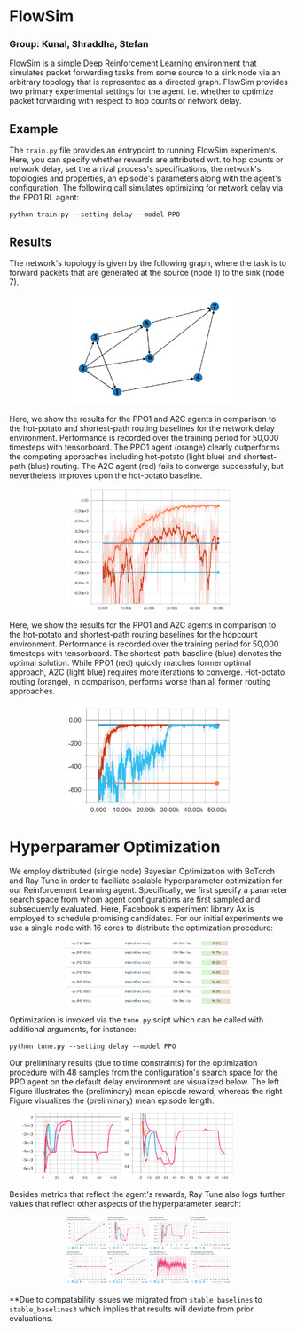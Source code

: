# FlowSim

### Group: Kunal, Shraddha, Stefan

FlowSim is a simple Deep Reinforcement Learning environment that simulates packet forwarding tasks from some source to a sink node via an arbitrary topology that is represented as a directed graph. FlowSim provides two primary experimental settings for the agent, i.e. whether to optimize packet forwarding with respect to hop counts or network delay.
## Example 
The ``train.py`` file provides an entrypoint to running FlowSim experiments. Here, you can specify whether rewards are attributed wrt. to hop counts or network delay, set the arrival process's specifications, the network's topologies and properties, an episode's parameters along with the agent's configuration. The following call simulates optimizing for network delay via the PPO1 RL agent:
```
python train.py --setting delay --model PPO 
```
## Results
The network's topology is given by the following graph, where the task is to forward packets that are generated at the source (node 1) to the sink (node 7).

<p align="center">
  <img src="figures/graph.svg" alt="drawing" width="300"/>
</p>

Here, we show the results for the PPO1 and A2C agents in comparison to the hot-potato and shortest-path routing baselines for the network delay environment. Performance is recorded over the training period for 50,000 timesteps with tensorboard. The PPO1 agent (orange) clearly outperforms the competing approaches including hot-potato (light blue) and shortest-path (blue) routing. The A2C agent (red) fails to converge successfully, but nevertheless improves upon the hot-potato baseline. 

<p align="center">
<img src="figures/delay.PNG" alt="drawing" width="300"/>
</p>

Here, we show the results for the PPO1 and A2C agents in comparison to the hot-potato and shortest-path routing baselines for the hopcount environment. Performance is recorded over the training period for 50,000 timesteps with tensorboard. The shortest-path baseline (blue) denotes the optimal solution. While PPO1 (red) quickly matches former optimal approach, A2C (light blue) requires more iterations to converge. Hot-potato routing (orange), in comparison, performs worse than all former routing approaches. 

<p align="center">
<img src="figures/hopcount.PNG" alt="drawing" width="300"/>
</p>

# Hyperparamer Optimization
We employ distributed (single node) Bayesian Optimization with BoTorch and Ray Tune in order to faciliate scalable hyperparameter optimization for our Reinforcement Learning agent. Specifically, we first specify a parameter search space from whom agent configurations are first sampled and subsequently evaluated. Here, Facebook's experiment library Ax is employed to schedule promising candidates. For our initial experiments we use a single node with 16 cores to distribute the optimization procedure:

<p align="center">
<img src="figures/ray_cluster.PNG" alt="drawing" width="300"/>
</p>

Optimization is invoked via the `tune.py` scipt which can be called with additional arguments, for instance:
```
python tune.py --setting delay --model PPO
```

Our preliminary results (due to time constraints) for the optimization procedure with 48 samples from the configuration's search space for the PPO agent on the default delay environment are visualized below. The left Figure illustrates the (preliminary) mean episode reward, whereas the right Figure visualizes the (preliminary) mean episode length. 

<p float="left">
  <img src="figures/ray_tune_mean_reward.svg" width="200" />
  <img src="figures/ray_tune_mean_ep_length.svg" width="200" /> 
</p>

Besides metrics that reflect the agent's rewards, Ray Tune also logs further values that reflect other aspects of the hyperparameter search:

<p align="center">
<img src="figures/ray_tune_overview.PNG" alt="drawing" width="300"/>
</p>

**Due to compatability issues we migrated from `stable_baselines` to `stable_baselines3` which implies that results will deviate from prior evaluations. 